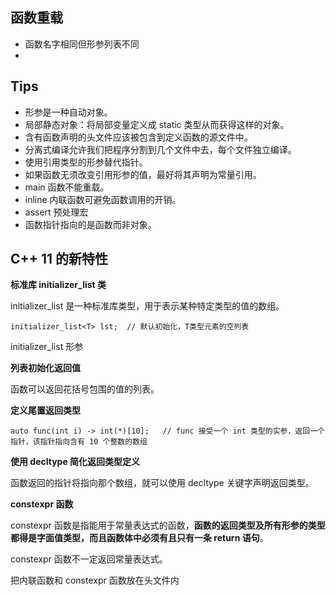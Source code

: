 ## 函数重载

* 函数名字相同但形参列表不同
* 

## Tips

* 形参是一种自动对象。
* 局部静态对象：将局部变量定义成 static 类型从而获得这样的对象。
* 含有函数声明的头文件应该被包含到定义函数的源文件中。
* 分离式编译允许我们把程序分割到几个文件中去，每个文件独立编译。
* 使用引用类型的形参替代指针。
* 如果函数无须改变引用形参的值，最好将其声明为常量引用。
* main 函数不能重载。
* inline 内联函数可避免函数调用的开销。
* assert 预处理宏
* 函数指针指向的是函数而非对象。


## C++ 11 的新特性

**标准库 initializer_list 类**

initializer_list 是一种标准库类型，用于表示某种特定类型的值的数组。

`initializer_list<T> lst;  // 默认初始化，T类型元素的空列表`

initializer_list 形参

**列表初始化返回值**

函数可以返回花括号包围的值的列表。

**定义尾置返回类型**

`auto func(int i) -> int(*)[10];   // func 接受一个 int 类型的实参，返回一个指针，该指针指向含有 10 个整数的数组`

**使用 decltype 简化返回类型定义**

函数返回的指针将指向那个数组，就可以使用 decltype 关键字声明返回类型。

**constexpr 函数**

constexpr 函数是指能用于常量表达式的函数，**函数的返回类型及所有形参的类型都得是字面值类型，而且函数体中必须有且只有一条 return 语句**。

constexpr 函数不一定返回常量表达式。

把内联函数和 constexpr 函数放在头文件内


